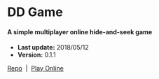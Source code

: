 # DD Game

#### A simple multiplayer online hide-and-seek game  

+ __Last update:__  2018/05/12
+ __Version:__      0.1.1

[Repo](https://github.com/richplastow/ddgame) &nbsp;|&nbsp;
[Play Online](http://richplastow.com/ddgame/index.html)  
